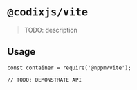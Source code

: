 # `@codixjs/vite`

  > TODO: description
  
  ## Usage
  
  ```
  const container = require('@nppm/vite');
  
  // TODO: DEMONSTRATE API
  ```